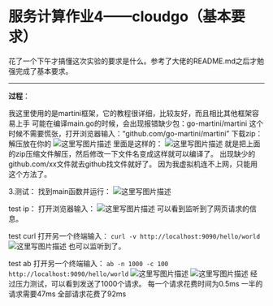 # 服务计算作业4——cloudgo（基本要求）

花了一个下午才搞懂这次实验的要求是什么。参考了大佬的README.md之后才勉强完成了基本要求。


-------------------
**过程**：

我这里使用的是martini框架，它的教程很详细，比较友好，而且相比其他框架容易上手
可能在编译main.go的时候，会出现报错缺少包：go-martini/martini
这个时候不需要慌张，打开浏览器输入：“github.com/go-martini/martini”
下载zip：
解压放在你的
![这里写图片描述](http://img.blog.csdn.net/20171106124318851?watermark/2/text/aHR0cDovL2Jsb2cuY3Nkbi5uZXQvcXFfMzY4MTY5MTI=/font/5a6L5L2T/fontsize/400/fill/I0JBQkFCMA==/dissolve/70/gravity/SouthEast)
里面是这样的：
![这里写图片描述](http://img.blog.csdn.net/20171106124421843?watermark/2/text/aHR0cDovL2Jsb2cuY3Nkbi5uZXQvcXFfMzY4MTY5MTI=/font/5a6L5L2T/fontsize/400/fill/I0JBQkFCMA==/dissolve/70/gravity/SouthEast)
就是把上面的zip压缩文件解压，然后修改一下文件名变成这样就可以编译了。
出现缺少的github.com/xx文件就去github找文件就好了。
因为我虚拟机连不上网，只能用这个方法了。

3.测试：
找到main函数并运行：
![这里写图片描述](http://img.blog.csdn.net/20171106124721005?watermark/2/text/aHR0cDovL2Jsb2cuY3Nkbi5uZXQvcXFfMzY4MTY5MTI=/font/5a6L5L2T/fontsize/400/fill/I0JBQkFCMA==/dissolve/70/gravity/SouthEast)


test ip：
打开浏览器输入：
![这里写图片描述](http://img.blog.csdn.net/20171106124903812?watermark/2/text/aHR0cDovL2Jsb2cuY3Nkbi5uZXQvcXFfMzY4MTY5MTI=/font/5a6L5L2T/fontsize/400/fill/I0JBQkFCMA==/dissolve/70/gravity/SouthEast)
可以看到监听到了网页请求的信息。

test curl
打开另一个终端输入：
`curl -v http://localhost:9090/hello/world`
![这里写图片描述](http://img.blog.csdn.net/20171106125348811?watermark/2/text/aHR0cDovL2Jsb2cuY3Nkbi5uZXQvcXFfMzY4MTY5MTI=/font/5a6L5L2T/fontsize/400/fill/I0JBQkFCMA==/dissolve/70/gravity/SouthEast)
也可以监听到了。

test ab
打开另一个终端输入：
`ab -n 1000 -c 100 http://localhost:9090/hello/world`
![这里写图片描述](http://img.blog.csdn.net/20171106125637380?watermark/2/text/aHR0cDovL2Jsb2cuY3Nkbi5uZXQvcXFfMzY4MTY5MTI=/font/5a6L5L2T/fontsize/400/fill/I0JBQkFCMA==/dissolve/70/gravity/SouthEast)
![这里写图片描述](http://img.blog.csdn.net/20171106125650973?watermark/2/text/aHR0cDovL2Jsb2cuY3Nkbi5uZXQvcXFfMzY4MTY5MTI=/font/5a6L5L2T/fontsize/400/fill/I0JBQkFCMA==/dissolve/70/gravity/SouthEast)
经过压力测试，可以看到发送了1000个请求。
每一个请求花费时间为0.5ms
一半的请求需要47ms
全部请求花费了92ms
